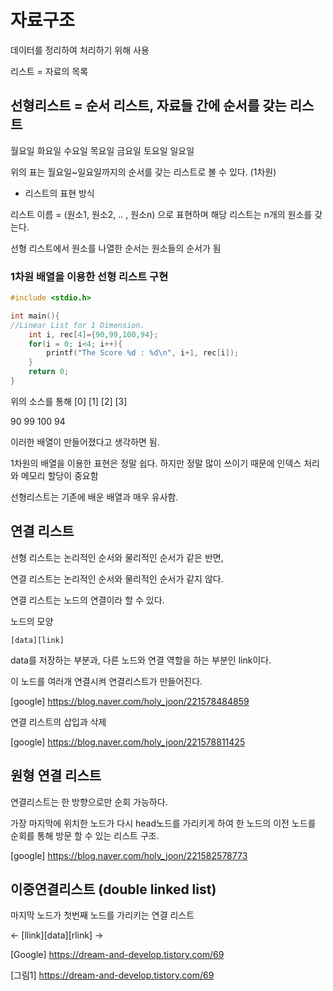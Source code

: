 # 자료구조
데이터를 정리하여 처리하기 위해 사용

리스트 = 자료의 목록

## 선형리스트 = 순서 리스트, 자료들 간에 순서를 갖는 리스트


월요일 화요일 수요일 목요일 금요일 토요일 일요일

위의 표는 월요일~일요일까지의 순서를 갖는 리스트로 볼 수 있다. (1차원)

* 리스트의 표현 방식

리스트 이름 = (원소1, 원소2, .. , 원소n)  으로 표현하며 해당 리스트는 n개의 원소를 갖는다.

선형 리스트에서 원소를 나열한 순서는 원소들의 순서가 됨

### 1차원 배열을 이용한 선형 리스트 구현
```c
#include <stdio.h>

int main(){
//Linear List for 1 Dimension.
    int i, rec[4]={90,99,100,94}; 
    for(i = 0; i<4; i++){
        printf("The Score %d : %d\n", i+1, rec[i]);
    }
    return 0;
}
```
위의 소스를 통해
[0]  [1]  [2]  [3]

90   99   100   94

이러한 배열이 만들어졌다고 생각하면 됨.

1차원의 배열을 이용한 표현은 정말 쉽다. 하지만 정말 많이 쓰이기 때문에 인덱스 처리와 메모리 할당이 중요함

선형리스트는 기존에 배운 배열과 매우 유사함.

## 연결 리스트

선형 리스트는 논리적인 순서와 물리적인 순서가 같은 반면,

연결 리스트는 논리적인 순서와 물리적인 순서가 같지 않다.

연결 리스트는 노드의 연결이라 할 수 있다.

노드의 모양
```
[data][link]
```
data를 저장하는 부분과, 다른 노드와 연결 역할을 하는 부분인 link이다.

이 노드를 여러개 연결시켜 연결리스트가 만들어진다.

[google] https://blog.naver.com/holy_joon/221578484859

연결 리스트의 삽입과 삭제

[google] https://blog.naver.com/holy_joon/221578811425

## 원형 연결 리스트
연결리스트는 한 방향으로만 순회 가능하다.

가장 마지막에 위치한 노드가 다시 head노드를 가리키게 하여 한 노드의 이전 노드를 순회를 통해 방문 할 수 있는 리스트 구조.

[google] https://blog.naver.com/holy_joon/221582578773

## 이중연결리스트 (double linked list)

마지막 노드가 첫번째 노드를 가리키는 연결 리스트

<- [llink][data][rlink] ->

[Google] https://dream-and-develop.tistory.com/69

[그림1] https://dream-and-develop.tistory.com/69
